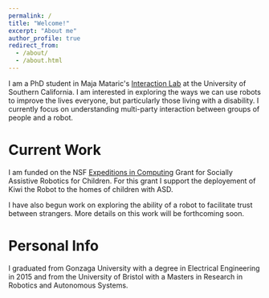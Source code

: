 ```yaml
---
permalink: /
title: "Welcome!"
excerpt: "About me"
author_profile: true
redirect_from: 
  - /about/
  - /about.html
---
```


I am a PhD student in Maja Mataric's [Interaction Lab](http://robotics.usc.edu/interaction/) at the University of Southern California. I am interested in exploring the ways we can use robots to improve the lives everyone, but particularly those living with a disability. I currently focus on understanding multi-party interaction between groups of people and a robot.  

Current Work
======
I am funded on the NSF [Expeditions in Computing](http://robotics.usc.edu/interaction/sponsors/desc.php?name=expeditions) Grant for Socially Assistive Robotics for Children. For this grant I support the deployement of Kiwi the Robot to the homes of children with ASD.  

I have also begun work on exploring the ability of a robot to facilitate trust between strangers. More details on this work will be forthcoming soon.

Personal Info
======
I graduated from Gonzaga University with a degree in Electrical Engineering in 2015 and from the University of Bristol with a Masters in Research in Robotics and Autonomous Systems. 
